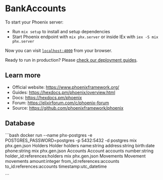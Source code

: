 # BankAccounts

To start your Phoenix server:

  * Run `mix setup` to install and setup dependencies
  * Start Phoenix endpoint with `mix phx.server` or inside IEx with `iex -S mix phx.server`

Now you can visit [`localhost:4000`](http://localhost:4000) from your browser.

Ready to run in production? Please [check our deployment guides](https://hexdocs.pm/phoenix/deployment.html).

## Learn more

  * Official website: https://www.phoenixframework.org/
  * Guides: https://hexdocs.pm/phoenix/overview.html
  * Docs: https://hexdocs.pm/phoenix
  * Forum: https://elixirforum.com/c/phoenix-forum
  * Source: https://github.com/phoenixframework/phoenix

## Database

´´´bash
docker run --name phx-postgres -e POSTGRES_PASSWORD=postgres -p 5432:5432 -d postgres
mix phx.gen.json Holders Holder holders name:string address:string birth:date phone:string
mix phx.gen.json Accounts Account accounts number:string holder_id:references:holders
mix phx.gen.json Movements Movement movements amount:integer from_id:references:accounts to_id:references:accounts timestamp:utc_datetime

´´´


